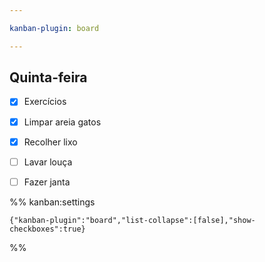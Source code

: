 ```yaml
---

kanban-plugin: board

---
```


## Quinta-feira

- [x] Exercícios
- [x] Limpar areia gatos
- [x] Recolher lixo
- [ ] Lavar louça
- [ ] Fazer janta




%% kanban:settings
```
{"kanban-plugin":"board","list-collapse":[false],"show-checkboxes":true}
```
%%